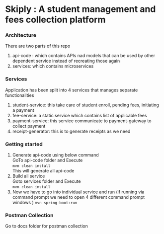 # Skiply : A student management and fees collection platform

### Architecture

There are two parts of this repo <br /> 
 1. api-code : which contains APIs nad models that can be used by other dependent service instead of recreating those again <br />
 2. services: which contains microservices <br />

### 

### Services
Application has been split into 4 services that manages separate functionalities <br />
 1. student-service: this take care of student enroll, pending fees, initiating a payment <br />
 2. fee-service: a static service which contains list of applicable fees <br />
 3. payment-service: this service communicate to payment-gateway to collect payment <br />
 4. receipt-generator: this is to generate receipts as we need <br />

### Getting started
1. Generate api-code using below command <br />
    GoTo api-code folder and Execute <br />
 ``` mvn clean install ``` <br />
 This will generate all api-code <br />
2. Build all service <br/>
    Goto services folder and Execute <br/>
   ``` mvn clean install ``` <br />
3. Now we have to go into individual service and run (if running via command prompt we need to open 4 different command prompt windows ) 
    ``` mvn spring-boot:run ```

### Postman Collection
Go to docs folder for postman collection
